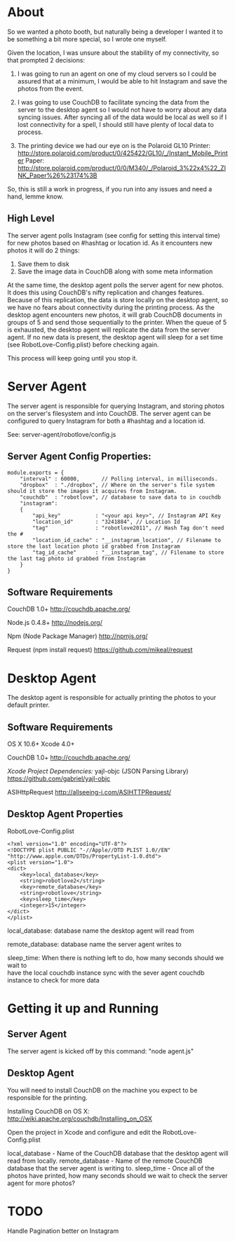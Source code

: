 About
=================
So we wanted a photo booth, but naturally being a developer I wanted it to be something
a bit more special, so I wrote one myself.

Given the location, I was unsure about the stability of my connectivity, so that prompted 2 decisions:

1) I was going to run an agent on one of my cloud servers so I could be assured that at a minimum, I would be 
   able to hit Instagram and save the photos from the event.

2) I was going to use CouchDB to facilitate syncing the data from the server to the desktop agent so I would not
   have to worry about any data syncing issues. After syncing all of the data would be local as well
   so if I lost connectivity for a spell, I should still have plenty of local data to process.

3) The printing device we had our eye on is the Polaroid GL10
   Printer: http://store.polaroid.com/product/0/425422/GL10/_/Instant_Mobile_Printer 
   Paper: http://store.polaroid.com/product/0/0/M340/_/Polaroid_3%22x4%22_ZINK_Paper%26%23174%3B


So, this is still a work in progress, if you run into any issues and need a hand, lemme know.

High Level
-------------
The server agent polls Instagram (see config for setting this interval time) for new photos based on #hashtag or location id. As it encounters new photos it will do 2 things:
1) Save them to disk
2) Save the image data in CouchDB along with some meta information

At the same time, the desktop agent polls the server agent for new photos.  It does this using CouchDB's nifty replication and changes features.
Because of this replication, the data is store locally on the desktop agent, so we have no fears about connectivity during the printing process.
As the desktop agent encounters new photos, it will grab CouchDB documents in groups of 5 and send those sequentially to the printer.
When the queue of 5 is exhausted, the desktop agent will replicate the data from the server agent.  If no new data is present, the 
desktop agent will sleep for a set time (see RobotLove-Config.plist) before checking again.

This process will keep going until you stop it.

Server Agent
=================
The server agent is responsible for querying Instagram, and storing photos on the server's filesystem and into CouchDB.
The server agent can be configured to query Instagram for both a #hashtag and a location id.

See: server-agent/robotlove/config.js

Server Agent Config Properties:
--------------------------------
	module.exports = {
		"interval" : 60000,       // Polling interval, in milliseconds.
		"dropbox"  : "./dropbox", // Where on the server's file system should it store the images it acquires from Instagram.
		"couchdb"  : "robotlove", // database to save data to in couchdb
		"instagram": 
		{
			"api_key"           : "<your api key>", // Instagram API Key
			"location_id"       : "3241884", // Location Id 
			"tag"               : "robotlove2011", // Hash Tag don't need the #
			"location_id_cache" : "__instagram_location", // Filename to store the last location photo id grabbed from Instagram 
			"tag_id_cache"      : "__instagram_tag", // Filename to store the last tag photo id grabbed from Instagram
		}
	}


Software Requirements
------------------------
CouchDB 1.0+
http://couchdb.apache.org/

Node.js 0.4.8+
http://nodejs.org/

Npm (Node Package Manager)
http://npmjs.org/

Request (npm install request)
https://github.com/mikeal/request


Desktop Agent
=================
The desktop agent is responsible for actually printing the photos to your default printer.

Software Requirements
------------------------
OS X 10.6+
Xcode 4.0+

CouchDB 1.0+
http://couchdb.apache.org/

*Xcode Project Dependencies:*
yajl-objc (JSON Parsing Library)
https://github.com/gabriel/yajl-objc

ASIHttpRequest
http://allseeing-i.com/ASIHTTPRequest/

Desktop Agent Properties
------------------------------
RobotLove-Config.plist

	<?xml version="1.0" encoding="UTF-8"?>
	<!DOCTYPE plist PUBLIC "-//Apple//DTD PLIST 1.0//EN" "http://www.apple.com/DTDs/PropertyList-1.0.dtd">
	<plist version="1.0">
	<dict>
		<key>local_database</key>
		<string>robotlove2</string>
		<key>remote_database</key>
		<string>robotlove</string> 
		<key>sleep_time</key>
		<integer>15</integer>
	</dict>
	</plist>

local_database: 
database name the desktop agent will read from

remote_database:
database name the server agent writes to

sleep_time: 
When there is nothing left to do, how many seconds should we wait to  
have the local couchdb instance sync with the sever agent couchdb instance to check for more data

Getting it up and Running
============================

Server Agent
-------------------
The server agent is kicked off by this command:
"node agent.js"

Desktop Agent
-------------------
You will need to install CouchDB on the machine you expect to be responsible for the printing.  

Installing CouchDB on OS X:
http://wiki.apache.org/couchdb/Installing_on_OSX

Open the project in Xcode and configure and edit the RobotLove-Config.plist

local_database  - Name of the CouchDB database that the desktop agent will read from locally.
remote_database - Name of the remote CouchDB database that the server agent is writing to.
sleep_time      - Once all of the photos have printed, how many seconds should we wait to check the server agent for more photos?



TODO
=================
Handle Pagination better on Instagram
